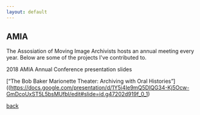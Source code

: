 ```yaml
---
layout: default
---
```


## AMIA

The Assosiation of Moving Image Archivists hosts an annual meeting every year. Below are some of the projects I've contributed to.

2018 AMIA Annual Conference presentation slides

[“The Bob Baker Marionette Theater: Archiving with Oral Histories”]((https://docs.google.com/presentation/d/1Y5i4Ie9mQ5DlQG34-Kj5Ocw-GmDcoUxST5L5bsMUfbI/edit#slide=id.g47202d919f_0_1)



[back](./projects)

